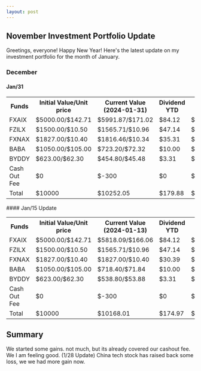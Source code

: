 ```yaml
---
layout: post
---
```


## November Investment Portfolio Update

Greetings, everyone! Happy New Year! Here's the latest update on my investment portfolio for the month of January.


### December

#### Jan/31 
<table style="width:100%">
  <tr>
    <th> Funds </th>
    <th> Initial Value/Unit price </th>
    <th> Current Value (2024-01-31) </th>
    <th> Dividend YTD </th>
    <th> Gain </th>
  </tr>
  <tr>
    <td> FXAIX </td>
    <td> $5000.00/$142.71 </td>
    <td> $5991.87/$171.02 </td>
    <td> $84.12 </td>
    <td> $1075.99 </td>
  </tr>
  <tr>
    <td> FZILX </td>
    <td> $1500.00/$10.50 </td>
    <td> $1565.71/$10.96 </td>
    <td> $47.14 </td>
    <td> $112.86 </td>
  </tr>
  <tr>
    <td> FXNAX </td>
    <td> $1827.00/$10.40 </td>
    <td> $1816.46/$10.34 </td>
    <td> $35.31 </td>
    <td> $24.77 </td>
  </tr>
  <tr>
    <td> BABA </td>
    <td> $1050.00/$105.00 </td>
    <td> $723.20/$72.32 </td>
    <td> $10.00 </td>
    <td> $-316.80 </td>
  </tr>
  <tr>
    <td> BYDDY </td>
    <td> $623.00/$62.30 </td>
    <td> $454.80/$45.48 </td>
    <td> $3.31 </td>
    <td> $-164.89 </td>
  </tr>
  <tr>
    <td> Cash Out Fee </td>
    <td> $0 </td>
    <td> $-300 </td>
    <td> $0 </td>
    <td> $-300 </td>
  </tr>
  <tr>
    <td> Total </td>
    <td> $10000 </td>
    <td> $10252.05 </td>
    <td> $179.88 </td>
    <td> $131.93 </td>
  </tr>
</table>
#### Jan/15 Update
 
<table style="width:100%">
  <tr>
    <th> Funds </th>
    <th> Initial Value/Unit price </th>
    <th> Current Value (2024-01-13) </th>
    <th> Dividend YTD </th>
    <th> Gain </th>
  </tr>
  <tr>
    <td> FXAIX </td>
    <td> $5000.00/$142.71 </td>
    <td> $5818.09/$166.06 </td>
    <td> $84.12 </td>
    <td> $902.21 </td>
  </tr>
  <tr>
    <td> FZILX </td>
    <td> $1500.00/$10.50 </td>
    <td> $1565.71/$10.96 </td>
    <td> $47.14 </td>
    <td> $112.86 </td>
  </tr>
  <tr>
    <td> FXNAX </td>
    <td> $1827.00/$10.40 </td>
    <td> $1827.00/$10.40 </td>
    <td> $30.39 </td>
    <td> $30.39 </td>
  </tr>
  <tr>
    <td> BABA </td>
    <td> $1050.00/$105.00 </td>
    <td> $718.40/$71.84 </td>
    <td> $10.00 </td>
    <td> $-321.60 </td>
  </tr>
  <tr>
    <td> BYDDY </td>
    <td> $623.00/$62.30 </td>
    <td> $538.80/$53.88 </td>
    <td> $3.31 </td>
    <td> $-80.89 </td>
  </tr>
  <tr>
    <td> Cash Out Fee </td>
    <td> $0 </td>
    <td> $-300 </td>
    <td> $0 </td>
    <td> $-300 </td>
  </tr>
  <tr>
    <td> Total </td>
    <td> $10000 </td>
    <td> $10168.01 </td>
    <td> $174.97 </td>
    <td> $42.97 </td>
  </tr>
</table>

## Summary
We started some gains. not much, but its already covered our cashout fee. We I am feeling good. 
(1/28 Update) China tech stock has raised back some loss, we we had more gain now. 





 


